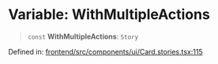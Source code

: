 # Variable: WithMultipleActions

> `const` **WithMultipleActions**: `Story`

Defined in: [frontend/src/components/ui/Card.stories.tsx:115](https://github.com/lsendel/sass/blob/ca8b2b87627589617e0de57047e1f50d53e78078/frontend/src/components/ui/Card.stories.tsx#L115)
